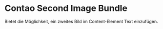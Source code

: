 # Contao Second Image Bundle
Bietet die Möglichkeit, ein zweites Bild im Content-Element Text einzufügen.
